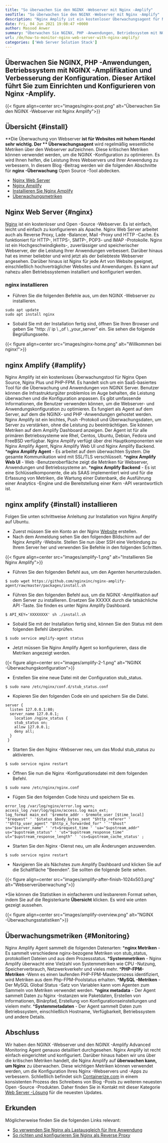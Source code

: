 ```yaml
---
title: "So überwachen Sie den NGINX -Webserver mit Nginx -Amplify" 
seoTitle: "So überwachen Sie den NGINX -Webserver mit Nginx -Amplify" 
description: "Nginx Amplify ist ein kostenloser Überwachungsagent für NGINX -Webserver und PHP -Anwendungen. In diesem Artikel geht es darum, den NGINX -Webserver mit Nginx -Amplify zu überwachen" 
date: Fri, 04 Jun 2021 19:08:47 +0000
author: Masood Anwer
summary: "Überwachen Sie NGINX, PHP -Anwendungen, Betriebssystem mit NGINX -Amplifikation und Verbesserung der Konfiguration. Dieser Artikel führt Sie zum Einrichten und Konfigurieren von Nginx -Amplify." 
url: /de/how-to-monitor-nginx-web-server-with-nginx-amplify/
categories: ['Web Server Solution Stack']
---
```


## Überwachen Sie NGINX, PHP -Anwendungen, Betriebssystem mit NGINX -Amplifikation und Verbesserung der Konfiguration. Dieser Artikel führt Sie zum Einrichten und Konfigurieren von Nginx -Amplify.

{{< figure align=center src="images/nginx-post.png" alt="Überwachen Sie den NGINX -Webserver mit Nginx Amplify">}}


## Übersicht   {#install}
**Die Überwachung von Webserver  **ist für Websites mit hohem Handel sehr wichtig. Der **  Überwachungsagent**  wird regelmäßig wesentliche Metriken über den Webserver aufzeichnen. Diese kritischen Metriken können verwendet werden, um die NGINX -Konfiguration zu optimieren. Es wird Ihnen helfen, die Leistung Ihres Webservers und Ihrer Anwendung zu verbessern.
In diesem Blog -Beitrag werden wir die folgenden Abschnitte für **nginx -Überwachung**  Open Source -Tool abdecken.
  * [Nginx Web Server][1]
  * [Nginx Amplify][2]
  * [Installieren Sie Nginx Amplify][3]
  * [Überwachungsmetriken][4]

## Nginx Web Server   {#nginx}
[Nginx][5] ist ein kostenloser und Open -Source -Webserver. Es ist einfach, leicht und einfach zu konfigurieren als Apache. Nginx Web Server arbeitet auch als Reverse Proxy, Lade -Balancer, Mail -Proxy und HTTP -Cache. Es funktioniert für HTTP-, HTTPS-, SMTP-, POP3- und IMAP -Protokolle. Nginx ist ein Hochgeschwindigkeits-, zuverlässiger und speicherischer Webserver, der die Leistung Ihrer Anwendungen verbessert. Darüber hinaus hat es immer beliebter und wird jetzt als der beliebteste Webserver angesehen. Darüber hinaus ist Nginx für jede Art von Website geeignet, einschließlich hochverträglicher Websites und Anwendungen. Es kann auf nahezu allen Betriebssystemen installiert und konfiguriert werden.

### nginx installieren
  * Führen Sie die folgenden Befehle aus, um den NGINX -Webserver zu installieren.
```
sudo apt update
sudo apt install nginx
```
  * Sobald Sie mit der Installation fertig sind, öffnen Sie Ihren Browser und geben Sie "http: // ip \ _of \ _your_server" ein. Sie sehen die folgende Begrüßungsseite.

{{< figure align=center src="images/nginx-home.png" alt="Willkommen bei nginx!">}}


## nginx Amplify   {#amplify}
Nginx Amplify ist ein kostenloses Überwachungstool für Nginx Open Source, Nginx Plus und PHP-FPM. Es handelt sich um ein SaaS-basiertes Tool für die Überwachung und Anwendungen von NGINX Server. Benutzer können die Infrastrukturgüter problemlos im Auge behalten, die Leistung überwachen und die Konfiguration anpassen. Es gibt umfassende Informationen, die Benutzer verwenden können, um die Webserver- und Anwendungskonfiguration zu optimieren. Es fungiert als Agent auf dem Server, auf dem die NGINX- und PHP -Anwendungen gehostet werden. Nginx Amplify ist ein leichtes, Push -Protokoll und Überwachungsdaten, um Server zu verstärken, ohne die Leistung zu beeinträchtigen. Sie können Metriken auf dem Amplify Dashboard anzeigen. Der Agent ist für alle primären Betriebssysteme wie Rhel, Centos, Ubuntu, Debian, Fedora und FreeBSD verfügbar. Nginx Amplify verfügt über drei Hauptkomponenten wie Nginx Amplify Agent, Nginx Amplify Web UI und Nginx Amplify Backend.
  ***nginx Amplify Agent**  - Es arbeitet auf dem überwachten System. Die gesamte Kommunikation wird mit SSL/TLS verschlüsselt.
  ***nginx Amplify Web UI**  - Web -Benutzeroberfläche zeigt die Metriken für Webserver, Anwendungen und Betriebssysteme an.
  ***nginx Amplify Backend**  - Es ist eine Schlüsselkomponente, die als SAAS implementiert wird und für die Erfassung von Metriken, die Wartung einer Datenbank, die Ausführung einer Analytics -Engine und die Bereitstellung einer Kern -API verantwortlich ist.

## nginx amplify   {#install} installieren
Folgen Sie unten schrittweise Anleitung zur Installation von Nginx Amplify auf Ubuntu.
  * Zuerst müssen Sie ein Konto an der Nginx [Website][6] erstellen.
  * Nach dem Anmeldung sehen Sie den folgenden Bildschirm auf der Nginx Amplify -Website. Stellen Sie nun über SSH eine Verbindung zu Ihrem Server her und verwenden Sie Befehle in den folgenden Schritten.

{{< figure align=center src="images/amplify-1.png" alt="Installieren Sie Nginx Amplify">}}

  * Führen Sie den folgenden Befehl aus, um den Agenten herunterzuladen.
```
$ sudo wget https://github.com/nginxinc/nginx-amplify-agent/raw/master/packages/install.sh
```
  * Führen Sie den folgenden Befehl aus, um die NGINX -Amplifikation auf dem Server zu installieren. Ersetzen Sie XXXXX durch die tatsächliche API -Taste. Sie finden es unter Nginx Amplify Dashboard.
```
$ API_KEY='XXXXXXXX' sh ./install.sh
```
  * Sobald Sie mit der Installation fertig sind, können Sie den Status mit dem folgenden Befehl überprüfen.
```
$ sudo service amplify-agent status
```
  * Jetzt müssen Sie Nginx Amplify Agent so konfigurieren, dass die Metriken angezeigt werden.

{{< figure align=center src="images/amplify-2-1.png" alt="NGINX -Überwachungskonfiguration">}}

  * Erstellen Sie eine neue Datei mit der Configuration stub_status.
```
$ sudo nano /etc/nginx/conf.d/stub_status.conf
```
  * Kopieren Sie den folgenden Code ein und speichern Sie die Datei.
```
server {
  listen 127.0.0.1:80;
  server_name 127.0.0.1;
    location /nginx_status {
    stub_status on;
    allow 127.0.0.1;
    deny all;
  }
 }
```
  * Starten Sie den Nginx -Webserver neu, um das Modul stub_status zu aktivieren.
```
$ sudo service nginx restart
```
  * Öffnen Sie nun die Nginx -Konfigurationsdatei mit dem folgenden Befehl.
```
$ sudo nano /etc/nginx/nginx.conf
```
  * Fügen Sie den folgenden Code hinzu und speichern Sie es.
```
error_log /var/log/nginx/error.log warn;
access_log /var/log/nginx/access.log main_ext;
log_format main_ext '$remote_addr - $remote_user [$time_local] "$request" ' '$status $body_bytes_sent "$http_referer" ' '"$http_user_agent" "$http_x_forwarded_for" ' '"$host" sn="$server_name" ' 'rt=$request_time ' 'ua="$upstream_addr" us="$upstream_status" ' 'ut="$upstream_response_time" ul="$upstream_response_length" ' 'cs=$upstream_cache_status' ;
```
  * Starten Sie den Nginx -Dienst neu, um alle Änderungen anzuwenden.
```
$ sudo service nginx restart
```
  * Navigieren Sie als Nächstes zum Amplify Dashboard und klicken Sie auf die Schaltfläche "Beenden". Sie sollten die folgende Seite sehen.

{{< figure align=center src="images/amplify-after-finish-1024x503.png" alt="Webserverüberwachung">}}

  *Sie können die Statistiken in einfacherem und lesbarerem Format sehen, indem Sie auf die Registerkarte **Übersicht**  klicken. Es wird wie unten gezeigt aussehen.

{{< figure align=center src="images/amplify-overview.png" alt="NGINX -Überwachungsstatistiken">}}


## Überwachungsmetriken   {#Monitoring}
Nginx Amplify Agent sammelt die folgenden Datenarten:
  ***nginx Metriken** -Es sammelt verschiedene nginx-bezogene Metriken von stub_status, protokolliert Dateien und aus dem Prozessstatus.
  ***Systemmetriken**  - Nginx Amplify überwacht eine Vielzahl von Systemmetriken wie CPU -Nutzung, Speicherverbrauch, Netzwerkverkehr und vieles mehr.
  ***PHP-FPM-Metriken** -Wenn es einen laufenden PHP-FPM-Masterprozess identifiziert, wird Metriken aus dem Php-FPM-Poolstatus erhalten.
  ***MySQL -Metriken**  - Der MySQL Global Status -Satz von Variablen kann vom Agenten zum Sammeln von Metriken verwendet werden.
  ***nginx metadata**  - Der Agent sammelt Daten zu Nginx -Instanzen wie Paketdaten, Erstellen von Informationen, Binärpfad, Erstellung von Konfigurationseinstellungen und vielem mehr.
  ***Systemmetadaten**  - Der Agent sammelt Daten zum Betriebssystem, einschließlich Hostname, Verfügbarkeit, Betriebssystem und andere Details.

## Abschluss
Wir haben den NGINX -Webserver und den NGINX -Amplify Advanced Monitoring Agent genauso detailliert durchgesehen. Nginx Amplify ist recht einfach eingerichtet und konfiguriert. Darüber hinaus haben wir uns über die kritischen Metriken handelt, die Nginx Amplify auf **überwachen kann, um Nginx**  zu überwachen. Diese wichtigen Metriken können verwendet werden, um die Konfiguration Ihres Nginx -Webservers und -Apps zu verbessern.
Schließlich befindet sich [Containerize.com][7] in einem konsistenten Prozess des Schreibens von Blog -Posts zu weiteren neuesten Open -Source -Produkten. Daher finden Sie in Kontakt mit dieser Kategorie [Web Server -Lösung][8] für die neuesten Updates.

## Erkunden
Möglicherweise finden Sie die folgenden Links relevant:
  * [So verwenden Sie Nginx als Lastausgleich für Ihre Anwendung][9]
  * [So richten und konfigurieren Sie Nginx als Reverse Proxy][10]

  
[1]: #Nginx
[2]: #Amplify
[3]: #Install
[4]: #Monitoring
[5]: https://products.containerize.com/solution-stack/nginx
[6]: https://amplify.nginx.com/signup/
[7]: https://containerize.com
[8]: https://blog.containerize.com/category/web-server-solution-stack/
[9]: https://blog.containerize.com/web-server-solution-stack/how-to-use-nginx-as-load-balancer-for-your-application/
[10]: https://blog.containerize.com/web-server-solution-stack/how-to-setup-and-configure-nginx-as-reverse-proxy/

